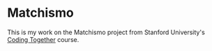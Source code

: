 # Matchismo

This is my work on the Matchismo project from Stanford University's [Coding Together](https://itunes.apple.com/us/course/coding-together-developing/id593208016) course.
